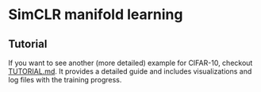 # SimCLR manifold learning


## Tutorial

If you want to see another (more detailed) example for CIFAR-10, checkout [TUTORIAL.md](https://github.com/khanhnhqdev/SimCLR-manifold-learning/blob/main/TUTORIAL.md). It provides a detailed guide and includes visualizations and log files with the training progress.
